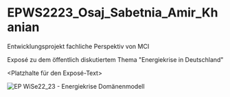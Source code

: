 # EPWS2223_Osaj_Sabetnia_Amir_Khanian
Entwicklungsprojekt fachliche Perspektiv von MCI

Exposé zu dem öffentlich diskutiertem Thema "Energiekrise in Deutschland"

<Platzhalte für den Exposé-Text>


![EP WiSe22_23 - Energiekrise Domänenmodell](https://user-images.githubusercontent.com/92301157/198920005-c2cc3d8a-bae2-4fc8-99ff-28c07ec04427.jpg)
